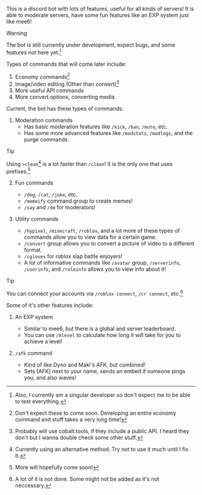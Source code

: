This is a discord bot with lots of features, useful for all kinds of servers!
It is able to moderate servers, have some fun features like an EXP system just like mee6!
> [!WARNING]
> The bot is still currently under development, expect bugs, and some features not here yet.[^1]

Types of commands that will come later include:
1. Economy commands[^2]
2. Image/video editing (Other than convert)[^3]
3. More useful API commands
4. More convert options, converting media.

Current, the bot has these types of commands:
1. Moderation commands
    * Has basic moderation features like `/kick`, `/ban`, `/mute`, etc.
    * Has some more advanced features like `/modstats`, `/modlogs`, and the purge commands.
> [!TIP]
> Using `>clean`[^6] is a lot faster than `/clean`! It is the only one that uses prefixes.[^4]

2. Fun commands
    * `/dog`, `/cat`, `/joke`, etc.
    * `/memeify` command group to create memes!
    * `/say` and `/dm` for moderators!

3. Utility commands
    * `/hypixel`, `/minecraft`, `/roblox`, and a lot more of these types of commands allow you to view data for a certain game.
    * `/convert` group allows you to convert a picture of video to a different format. 
    * `/cgloves` for roblox slap battle enjoyers!
    * A lot of informative commands like `/avatar` group, `/serverinfo`, `/userinfo`, and `/roleinfo` allows you to view info about it!
> [!TIP]
> You can connect your accounts via `/roblox connect`, `/cr connect`, etc.[^5]

Some of it's other features include:
1. An EXP system
    * Similar to mee6, but there is a global and server leaderboard.
    * You can use `/mlevel` to calculate how long it will take for you to achieve a level!

2. `/afk` command
    * Kind of like Dyno and Maki's AFK, but combined!
    * Sets [AFK] next to your name, sends an embed if someone pings you, and also waves!

[^1]: Also, I currently am a singular developer so don't expect me to be able to test everything.
[^2]: Don't expect these to come soon. Developing an entire economy command and stuff takes a very long time!
[^3]: Probably will use cobalt.tools, if they include a public API. I heard they don't but I wanna double check some other stuff.
[^4]: More will hopefully come soon!
[^5]: A lot of it is not done. Some might not be added as it's not neccessary.
[^6]: Currently using an alternative method. Try not to use it much until I fix it.